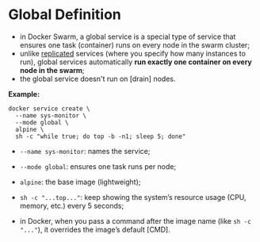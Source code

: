 # Global Definition

- in Docker Swarm, a global service is a special type of service that ensures one task (container) runs on every node in the swarm cluster;
- unlike [replicated](../../replicated/definition/definition.md) services (where you specify how many instances to run), global services automatically **run exactly one container on every node in the swarm**;
- the global service doesn't run on [drain] nodes. <!-- todo: link to drain node -->

**Example:**

```commandline
docker service create \
  --name sys-monitor \
  --mode global \
  alpine \
  sh -c "while true; do top -b -n1; sleep 5; done"
```

- `--name sys-monitor`: names the service;
- `--mode global`: ensures one task runs per node;
- `alpine`: the base image (lightweight);


- `sh -c "...top..."`: keep showing the system’s resource usage (CPU, memory, etc.) every 5 seconds;
- in Docker, when you pass a command after the image name (like `sh -c "..."`), it overrides the image’s default [CMD]. <!-- todo: link to Dockerfile CMD common command -->

